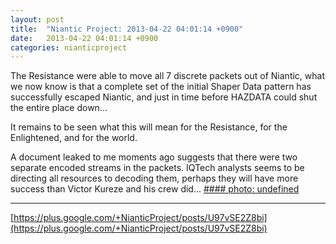 ```yaml
---
layout: post
title:  "Niantic Project: 2013-04-22 04:01:14 +0900"
date:   2013-04-22 04:01:14 +0900
categories: nianticproject
---
```

The Resistance were able to move all 7 discrete packets out of Niantic, what we now know is that a complete set of the initial Shaper Data pattern has successfully escaped Niantic, and just in time before HAZDATA could shut the entire place down...

It remains to be seen what this will mean for the Resistance, for the Enlightened, and for the world.

A document leaked to me moments ago suggests that there were two separate encoded streams in the packets. IQTech analysts seems to be directing all resources to decoding them, perhaps they will have more success than Victor Kureze and his crew did...
[#### photo: undefined](https://lh3.googleusercontent.com/-OurQkNHP2HU/UXQ3YNUqaiI/AAAAAAAAFSU/VVQ3cnS0uH8/w288-h288/unknown.png "")
- - -
[https://plus.google.com/+NianticProject/posts/U97vSE2Z8bi](https://plus.google.com/+NianticProject/posts/U97vSE2Z8bi)
